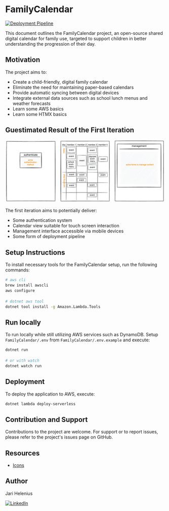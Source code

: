 # FamilyCalendar

[![Deployment Pipeline](https://github.com/juhenius/family-calendar/actions/workflows/deployment-pipeline.yml/badge.svg)](https://github.com/juhenius/family-calendar/actions/workflows/deployment-pipeline.yml)

This document outlines the FamilyCalendar project, an open-source shared digital calendar for family use, targeted to support children in better understanding the progression of their day.

## Motivation

The project aims to:

- Create a child-friendly, digital family calendar
- Eliminate the need for maintaining paper-based calendars
- Provide automatic syncing between digital devices
- Integrate external data sources such as school lunch menus and weather forecasts
- Learn some AWS basics
- Learn some HTMX basics

## Guestimated Result of the First Iteration

![First iteration](doc/target.excalidraw.png)

The first iteration aims to potentially deliver:

- Some authentication system
- Calendar view suitable for touch screen interaction
- Management interface accessible via mobile devices
- Some form of deployment pipeline

## Setup Instructions

To install necessary tools for the FamilyCalendar setup, run the following commands:

```bash
# aws cli
brew install awscli
aws configure

# dotnet aws tool
dotnet tool install -g Amazon.Lambda.Tools
```

## Run locally

To run locally while still utilizing AWS services such as DynamoDB. Setup `FamilyCalendar/.env` from `FamilyCalendar/.env.example` and execute:

```bash
dotnet run

# or with watch
dotnet watch run
```

## Deployment

To deploy the application to AWS, execute:

```bash
dotnet lambda deploy-serverless
```

## Contribution and Support

Contributions to the project are welcome. For support or to report issues, please refer to the project's issues page on GitHub.

## Resources

- [Icons](https://www.untitledui.com/free-icons)

## Author

Jari Helenius

[![LinkedIn][linkedin-shield]][linkedin-url]

<!-- MARKDOWN LINKS & IMAGES -->

[linkedin-shield]: https://img.shields.io/badge/-LinkedIn-black.svg?style=for-the-badge&logo=linkedin&colorB=555
[linkedin-url]: https://linkedin.com/in/jari-helenius-a445478a
